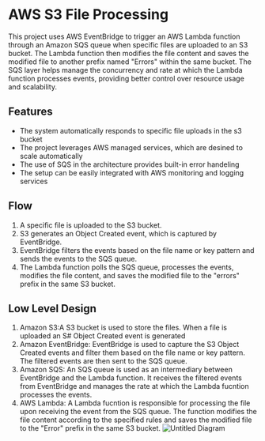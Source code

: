 # AWS S3 File Processing
This project uses AWS EventBridge to trigger an AWS Lambda function through an Amazon SQS queue when specific files are uploaded to an S3 bucket. The Lambda function then modifies the file content and saves the modified file to another prefix named "Errors" within the same bucket. The SQS layer helps manage the concurrency and rate at which the Lambda function processes events, providing better control over resource usage and scalability.
## Features
* The system automatically responds to specific file uploads in the s3 bucket
* The project leverages AWS managed services, which are desined to scale automatically
* The use of SQS in the architecture provides built-in error handeling
* The setup can be easily integrated with AWS monitoring and logging services
## Flow
1. A specific file is uploaded to the S3 bucket.
2. S3 generates an Object Created event, which is captured by EventBridge.
3. EventBridge filters the events based on the file name or key pattern and sends the events to the SQS queue.
4. The Lambda function polls the SQS queue, processes the events, modifies the file content, and saves the modified file to the "errors" prefix in the same S3 bucket.
## Low Level Design
1. Amazon S3:A S3 bucket is used to store the files. When a file is uploaded an S# Object Created event is generated
2. Amazon EventBridge: EventBridge is used to capture the S3 Object Created events and filter them based on the file name or key pattern. The filtered events are then sent to the SQS queue.
3. Amazon SQS: An SQS queue is used as an intermediary between EventBridge and the Lambda function. It receives the filtered events from EventBridge and manages the rate at which the Lambda fucntion processes the events.
4. AWS Lambda: A Lambda fucntion is responsible for processing the file upon receiving the event from the SQS queue. The function modifies the file content according to the specified rules and saves the modified file to the "Error" prefix in the same S3 bucket.
![Untitled Diagram](https://user-images.githubusercontent.com/101883275/230234952-d5c56284-fe86-4c5d-83f7-2dd07f1b8792.jpg)
